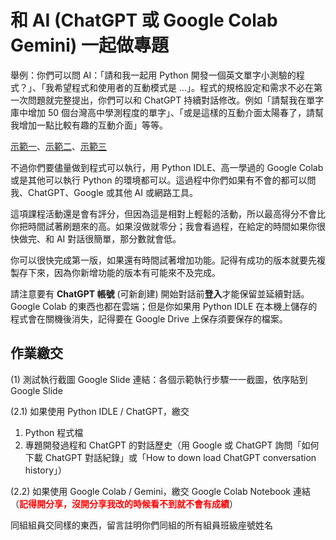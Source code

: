 # 和 AI (ChatGPT 或 Google Colab Gemini) 一起做專題

舉例：你們可以問 AI：「請和我一起用 Python 開發一個英文單字小測驗的程式？」、「我希望程式和使用者的互動模式是 ...」。程式的規格設定和需求不必在第一次問題就完整提出，你們可以和 ChatGPT 持續對話修改。例如「請幫我在單字庫中增加 50 個台灣高中學測程度的單字」、「或是這樣的互動介面太陽春了，請幫我增加一點比較有趣的互動介面」等等。  

[示範一](https://youtu.be/7cQ0B4XDK2s)、[示範二](https://youtu.be/u8sjziLO06w)、[示範三](https://youtu.be/V1GlptS0ChU)  

不過你們要儘量做到程式可以執行，用 Python IDLE、高一學過的 Google Colab 或是其他可以執行 Python 的環境都可以。這過程中你們如果有不會的都可以問我、ChatGPT、Google 或其他 AI 或網路工具。  

這項課程活動還是會有評分，但因為這是相對上輕鬆的活動，所以最高得分不會比你把時間試著刷題來的高。如果沒做就零分；我會看過程，在給定的時間如果你很快做完、和 AI 對話很簡單，那分數就會低。  

你可以很快完成第一版，如果還有時間試著增加功能。記得有成功的版本就要先複製存下來，因為你新增功能的版本有可能來不及完成。  

請注意要有 **ChatGPT 帳號** (可新創建) 開始對話前**登入**才能保留並延續對話。Google Colab 的東西也都在雲端；但是你如果用 Python IDLE 在本機上儲存的程式會在關機後消失，記得要在 Google Drive 上保存須要保存的檔案。  

## 作業繳交  

(1) 測試執行截圖 Google Slide 連結：各個示範執行步驟一一截圖，依序貼到 Google Slide  

(2.1) 如果使用 Python IDLE / ChatGPT，繳交

1. Python 程式檔  
3. 專題開發過程和 ChatGPT 的對話歷史（用 Google 或 ChatGPT 詢問「如何下載 ChatGPT 對話紀錄」或「How to down load ChatGPT conversation history」）  

(2.2) 如果使用 Google Colab / Gemini，繳交 Google Colab Notebook 連結（**<span style="color: red;">記得開分享，沒開分享我改的時候看不到就不會有成績</span>**）

同組組員交同樣的東西，留言註明你們同組的所有組員班級座號姓名  
